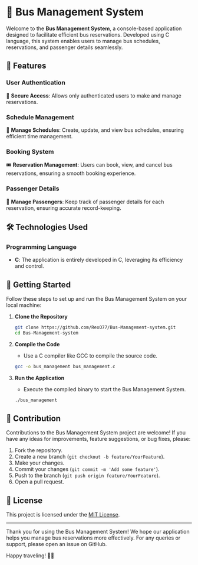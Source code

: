 # 🚌 Bus Management System

Welcome to the **Bus Management System**, a console-based application designed to facilitate efficient bus reservations. Developed using C language, this system enables users to manage bus schedules, reservations, and passenger details seamlessly.

## 🌟 Features

### User Authentication
🔐 **Secure Access**: Allows only authenticated users to make and manage reservations.

### Schedule Management
📅 **Manage Schedules**: Create, update, and view bus schedules, ensuring efficient time management.

### Booking System
🎟️ **Reservation Management**: Users can book, view, and cancel bus reservations, ensuring a smooth booking experience.

### Passenger Details
👥 **Manage Passengers**: Keep track of passenger details for each reservation, ensuring accurate record-keeping.

## 🛠️ Technologies Used

### Programming Language
- **C**: The application is entirely developed in C, leveraging its efficiency and control.

## 🚀 Getting Started

Follow these steps to set up and run the Bus Management System on your local machine:

1. **Clone the Repository**
   ```sh
   git clone https://github.com/RexO77/Bus-Management-system.git
   cd Bus-Management-system
   ```

2. **Compile the Code**
   - Use a C compiler like GCC to compile the source code.
   ```sh
   gcc -o bus_management bus_management.c
   ```

3. **Run the Application**
   - Execute the compiled binary to start the Bus Management System.
   ```sh
   ./bus_management
   ```

## 🤝 Contribution

Contributions to the Bus Management System project are welcome! If you have any ideas for improvements, feature suggestions, or bug fixes, please:

1. Fork the repository.
2. Create a new branch (`git checkout -b feature/YourFeature`).
3. Make your changes.
4. Commit your changes (`git commit -m 'Add some feature'`).
5. Push to the branch (`git push origin feature/YourFeature`).
6. Open a pull request.

## 📜 License

This project is licensed under the [MIT License](LICENSE).

---

Thank you for using the Bus Management System! We hope our application helps you manage bus reservations more effectively. For any queries or support, please open an issue on GitHub.

Happy traveling! 🚌✨
